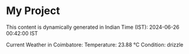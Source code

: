 # My Project

This content is dynamically generated in Indian Time (IST): 2024-06-26 00:42:00 IST


Current Weather in Coimbatore:
Temperature: 23.88 °C
Condition: drizzle
